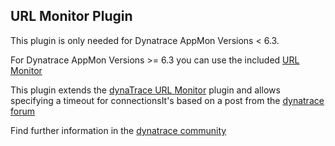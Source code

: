 ## URL Monitor Plugin

This plugin is only needed for Dynatrace AppMon Versions < 6.3.

For Dynatrace AppMon Versions >= 6.3 you can use the included [URL Monitor](https://community.dynatrace.com/community/display/DOCDT63/URL+Monitor)

This plugin extends the [dynaTrace URL Monitor](https://community.dynatrace.com/community/display/DOCDT55/URL+Monitor) plugin and allows specifying a timeout for connectionsIt's based on a post from the [dynatrace forum](https://community.dynatrace.com/community/pages/viewpage.action?pageId=102269277)

Find further information in the [dynatrace community](https://community.dynatrace.com/community/display/DL/URL+Monitor+Plugin)
